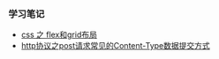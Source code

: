 ### 学习笔记

* [css 之 flex和grid布局](https://github.com/yangfan0095/basis/blob/master/blog/flex%E5%92%8Cgrid%E5%B8%83%E5%B1%80.md)
* [http协议之post请求常见的Content-Type数据提交方式](https://github.com/yangfan0095/basis/blob/master/blog/post%E8%AF%B7%E6%B1%82%E5%B8%B8%E8%A7%81%E7%9A%84Content-Type%E6%95%B0%E6%8D%AE%E6%8F%90%E4%BA%A4%E6%96%B9%E5%BC%8F.md)

